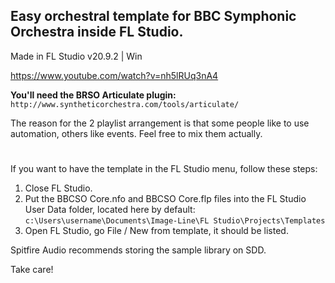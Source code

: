 ## Easy orchestral template for BBC Symphonic Orchestra inside FL Studio.

Made in FL Studio v20.9.2 | Win

https://www.youtube.com/watch?v=nh5lRUq3nA4

**You'll need the BRSO Articulate plugin:**
`http://www.syntheticorchestra.com/tools/articulate/`

The reason for the 2 playlist arrangement is that some people like to use automation, others like events. Feel free to mix them actually.
#
If you want to have the template in the FL Studio menu, follow these steps:
1. Close FL Studio.
2. Put the BBCSO Core.nfo and BBCSO Core.flp files into the FL Studio User Data folder, located here by default:
`c:\Users\username\Documents\Image-Line\FL Studio\Projects\Templates`
3. Open FL Studio, go File / New from template, it should be listed.

Spitfire Audio recommends storing the sample library on SDD.

Take care!
